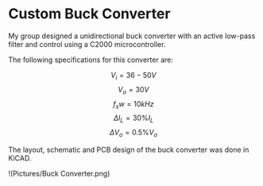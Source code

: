 # Custom Buck Converter 
My group designed a unidirectional buck converter with an active low-pass filter and control using a C2000 microcontroller.

The following specifications for this converter are: 

$$ V_i = 36-50V$$ 
$$ V_o = 30V $$
$$ f_sw = 10kHz$$
$$\Delta I_L = 30 \% I_L$$
$$\Delta V_o = 0.5 \% V_o$$

The layout, schematic and PCB design of the buck converter was done in KiCAD. 

!(Pictures/Buck Converter.png)


